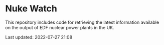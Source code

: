 # Nuke Watch

This repository includes code for retrieving the latest information available on the output of EDF nuclear power plants in the UK.

Last updated: 2022-07-27 21:08